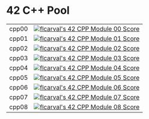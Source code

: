 # 42 C++ Pool

<p align="center">
	<table align="center" frame="void">
		<tr>
			<td align="center">
				cpp00
			<td align="center">
				<a href="https://github.com/JaeSeoKim/badge42"><img src="https://badge42.vercel.app/api/v2/cl1lmiew3000609l599o75f45/project/2816646" alt="flcarval's 42 CPP Module 00 Score" /></a>
		<tr>
			<td align="center">
				cpp01
			<td align="center">
				<a href="https://github.com/JaeSeoKim/badge42"><img src="https://badge42.vercel.app/api/v2/cl1lmiew3000609l599o75f45/project/2871772" alt="flcarval's 42 CPP Module 01 Score" /></a>
		<tr>
			<td align="center">
				cpp02
			<td align="center">
				<a href="https://github.com/JaeSeoKim/badge42"><img src="https://badge42.vercel.app/api/v2/cl1lmiew3000609l599o75f45/project/2886210" alt="flcarval's 42 CPP Module 02 Score" /></a>
		<tr>
			<td align="center">
				cpp03
			<td align="center">
				<a href="https://github.com/JaeSeoKim/badge42"><img src="https://badge42.vercel.app/api/v2/cl1lmiew3000609l599o75f45/project/2892859" alt="flcarval's 42 CPP Module 03 Score" /></a>
		<tr>
			<td align="center">
				cpp04
			<td align="center">
				<a href="https://github.com/JaeSeoKim/badge42"><img src="https://badge42.vercel.app/api/v2/cl1lmiew3000609l599o75f45/project/2895142" alt="flcarval's 42 CPP Module 04 Score" /></a>
		<tr>
			<td align="center">
				cpp05
			<td align="center">
				<a href="https://github.com/JaeSeoKim/badge42"><img src="https://badge42.vercel.app/api/v2/cl1lmiew3000609l599o75f45/project/2910297" alt="flcarval's 42 CPP Module 05 Score" /></a>
		<tr>
			<td align="center">
				cpp06
			<td align="center">
				<a href="https://github.com/JaeSeoKim/badge42"><img src="https://badge42.vercel.app/api/v2/cl1lmiew3000609l599o75f45/project/2910572" alt="flcarval's 42 CPP Module 06 Score" /></a>
		<tr>
			<td align="center">
				cpp07
			<td align="center">
				<a href="https://github.com/JaeSeoKim/badge42"><img src="https://badge42.vercel.app/api/v2/cl1lmiew3000609l599o75f45/project/2912385" alt="flcarval's 42 CPP Module 07 Score" /></a>
		<tr>
			<td align="center">
				cpp08
			<td align="center">
				<a href="https://github.com/JaeSeoKim/badge42"><img src="https://badge42.vercel.app/api/v2/cl1lmiew3000609l599o75f45/project/2913494" alt="flcarval's 42 CPP Module 08 Score" /></a>
